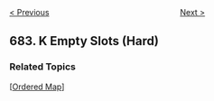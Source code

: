 <!--|This file generated by command(leetcode description); DO NOT EDIT.    |-->
<!--+----------------------------------------------------------------------+-->
<!--|@author    Openset <openset.wang@gmail.com>                           |-->
<!--|@link      https://github.com/openset                                 |-->
<!--|@home      https://github.com/openset/leetcode                        |-->
<!--+----------------------------------------------------------------------+-->

[< Previous](https://github.com/openset/leetcode/tree/master/problems/baseball-game "Baseball Game")
　　　　　　　　　　　　　　　　
[Next >](https://github.com/openset/leetcode/tree/master/problems/redundant-connection "Redundant Connection")

## 683. K Empty Slots (Hard)



### Related Topics
  [[Ordered Map](https://github.com/openset/leetcode/tree/master/tag/ordered-map/README.md)]
